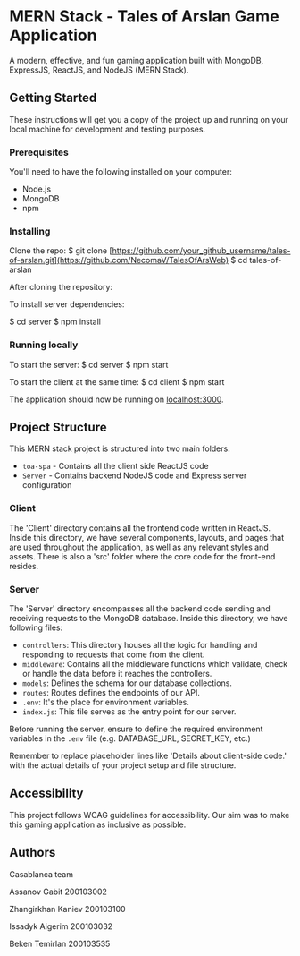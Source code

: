 # MERN Stack - Tales of Arslan Game Application

A modern, effective, and fun gaming application built with MongoDB, ExpressJS, ReactJS, and NodeJS (MERN Stack).

## Getting Started

These instructions will get you a copy of the project up and running on your local machine for development and testing purposes.

### Prerequisites

You'll need to have the following installed on your computer:

- Node.js
- MongoDB
- npm

### Installing

Clone the repo:
$ git clone [https://github.com/your_github_username/tales-of-arslan.git](https://github.com/NecomaV/TalesOfArsWeb) $ cd tales-of-arslan

After cloning the repository:

To install server dependencies:

$ cd server $ npm install


### Running locally

To start the server:
$ cd server $ npm start


To start the client at the same time:
$ cd client $ npm start



The application should now be running on [localhost:3000](http://localhost:3000).

## Project Structure

This MERN stack project is structured into two main folders:

- `toa-spa` - Contains all the client side ReactJS code 
- `Server` - Contains backend NodeJS code and Express server configuration

  


### Client

The 'Client' directory contains all the frontend code written in ReactJS. Inside this directory, we have several components, layouts, and pages that are used throughout the application, as well as any relevant styles and assets. There is also a 'src' folder where the core code for the front-end resides.

### Server

The 'Server' directory encompasses all the backend code sending and receiving requests to the MongoDB database. Inside this directory, we have following files:

- `controllers`: This directory houses all the logic for handling and responding to requests that come from the client.
- `middleware`: Contains all the middleware functions which validate, check or handle the data before it reaches the controllers.
- `models`: Defines the schema for our database collections.
- `routes`: Routes defines the endpoints of our API.
- `.env`: It's the place for environment variables. 
- `index.js`: This file serves as the entry point for our server.

Before running the server, ensure to define the required environment variables in the `.env` file (e.g. DATABASE_URL, SECRET_KEY, etc.)

Remember to replace placeholder lines like 'Details about client-side code.' with the actual details of your project setup and file structure.

## Accessibility

This project follows WCAG guidelines for accessibility. Our aim was to make this gaming application as inclusive as possible.

## Authors

Casablanca team

Assanov Gabit 200103002

Zhangirkhan Kaniev 200103100

Issadyk Aigerim 200103032

Beken Temirlan 200103535


